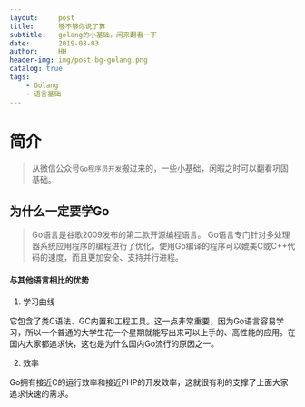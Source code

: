 ```yaml
---
layout:     post
title:      够不够你说了算
subtitle:   golang的小基础，闲来翻看一下
date:       2019-08-03
author:     HH
header-img: img/post-bg-golang.png
catalog: true
tags:
    - Golang
    - 语言基础
---
```


# 简介

> 从微信公众号`Go程序员开发`搬过来的，一些小基础，闲暇之时可以翻看巩固基础。

## 为什么一定要学Go

>Go语言是谷歌2009发布的第二款开源编程语言。
>Go语言专门针对多处理器系统应用程序的编程进行了优化，使用Go编译的程序可以媲美C或C++代码的速度，而且更加安全、支持并行进程。

#### 与其他语言相比的优势

1. 学习曲线

它包含了类C语法、GC内置和工程工具。这一点非常重要，因为Go语言容易学习，所以一个普通的大学生花一个星期就能写出来可以上手的、高性能的应用。在国内大家都追求快，这也是为什么国内Go流行的原因之一。

2. 效率

Go拥有接近C的运行效率和接近PHP的开发效率，这就很有利的支撑了上面大家追求快速的需求。